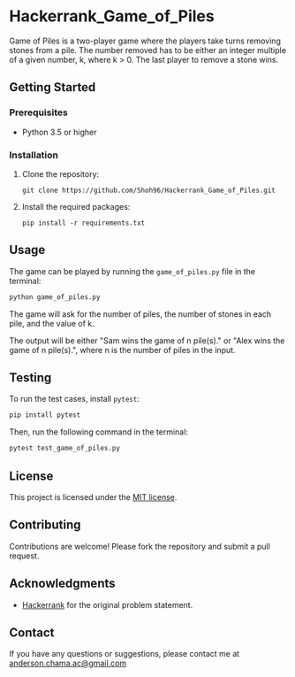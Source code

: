 # Hackerrank_Game_of_Piles
Game of Piles is a two-player game where the players take turns removing stones from a pile. The number removed has to be either an integer multiple of a given number, k, where k > 0. The last player to remove a stone wins. 

## Getting Started

### Prerequisites

- Python 3.5 or higher

### Installation

1. Clone the repository:

   ```
   git clone https://github.com/Shoh96/Hackerrank_Game_of_Piles.git
   ```
   
2. Install the required packages:

   ```
   pip install -r requirements.txt
   ```
   
## Usage

The game can be played by running the `game_of_piles.py` file in the terminal:

```bash
python game_of_piles.py
```

The game will ask for the number of piles, the number of stones in each pile, and the value of k.

The output will be either "Sam wins the game of n pile(s)." or "Alex wins the game of n pile(s).", where n is the number of piles in the input.

## Testing

To run the test cases, install `pytest`:

```bash
pip install pytest
```

Then, run the following command in the terminal:

```bash
pytest test_game_of_piles.py
```

## License

This project is licensed under the [MIT license](https://github.com/<username>/game-of-piles/blob/main/LICENSE).

## Contributing

Contributions are welcome! Please fork the repository and submit a pull request.

## Acknowledgments

- [Hackerrank](https://www.hackerrank.com/) for the original problem statement.

## Contact

If you have any questions or suggestions, please contact me at anderson.chama.ac@gmail.com
